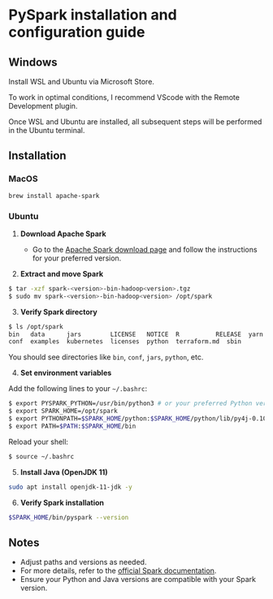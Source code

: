 # PySpark installation and configuration guide
## Windows
Install WSL and Ubuntu via Microsoft Store.

To work in optimal conditions, I recommend VScode with the Remote Development plugin.

Once WSL and Ubuntu are installed, all subsequent steps will be performed in the Ubuntu terminal.
## Installation
### MacOS

```shell
brew install apache-spark
```
### Ubuntu
1. **Download Apache Spark**
    - Go to the [Apache Spark download page](https://spark.apache.org/downloads.html) and follow the instructions for 
   your preferred version.

2. **Extract and move Spark**

```bash
$ tar -xzf spark-<version>-bin-hadoop<version>.tgz
$ sudo mv spark-<version>-bin-hadoop<version> /opt/spark
```

3. **Verify Spark directory**

```bash
$ ls /opt/spark
bin   data      jars        LICENSE   NOTICE  R          RELEASE  yarn
conf  examples  kubernetes  licenses  python  terraform.md  sbin
```
You should see directories like `bin`, `conf`, `jars`, `python`, etc.

4. **Set environment variables**

Add the following lines to your `~/.bashrc`:
```bash
$ export PYSPARK_PYTHON=/usr/bin/python3 # or your preferred Python version path
$ export SPARK_HOME=/opt/spark
$ export PYTHONPATH=$SPARK_HOME/python:$SPARK_HOME/python/lib/py4j-0.10.9-src.zip # for Spark 3.5.5
$ export PATH=$PATH:$SPARK_HOME/bin
```
Reload your shell:
```bash
$ source ~/.bashrc
```

5. **Install Java (OpenJDK 11)**

```bash
sudo apt install openjdk-11-jdk -y
```

6. **Verify Spark installation**

```bash
$SPARK_HOME/bin/pyspark --version
```

## Notes

- Adjust paths and versions as needed.
- For more details, refer to the [official Spark documentation](https://spark.apache.org/docs/latest/).
- Ensure your Python and Java versions are compatible with your Spark version.